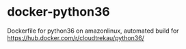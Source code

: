 # docker-python36

Dockerfile for python36 on amazonlinux, automated build for  https://hub.docker.com/r/cloudtrekau/python36/